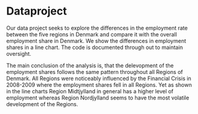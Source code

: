 # Dataproject

Our data project seeks to explore the differences in the employment rate between the five regions in Denmark and compare it with the overall employment share in Denmark. We show the differences in employment shares in a line chart. The code is documented through out to maintain oversight.

The main conclusion of the analysis is, that the delevopment of the employment shares follows the same pattern throughout all Regions of Denmark. All Regions were noticeably influenced by the Financial Crisis in 2008-2009 where the employment shares fell in all Regions. Yet as shown in the line charts Region Midtjylland in general has a higher level of employment whereas Region Nordjylland seems to have the most volatile development of the Regions.
